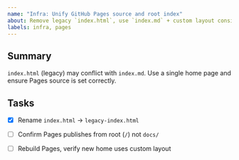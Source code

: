 ```yaml
---
name: "Infra: Unify GitHub Pages source and root index"
about: Remove legacy `index.html`, use `index.md` + custom layout consistently.
labels: infra, pages
---
```


## Summary
`index.html` (legacy) may conflict with `index.md`. Use a single home page and ensure Pages source is set correctly.

## Tasks
- [x] Rename `index.html` -> `legacy-index.html`
- [ ] Confirm Pages publishes from root (`/`) not `docs/`
- [ ] Rebuild Pages, verify new home uses custom layout

